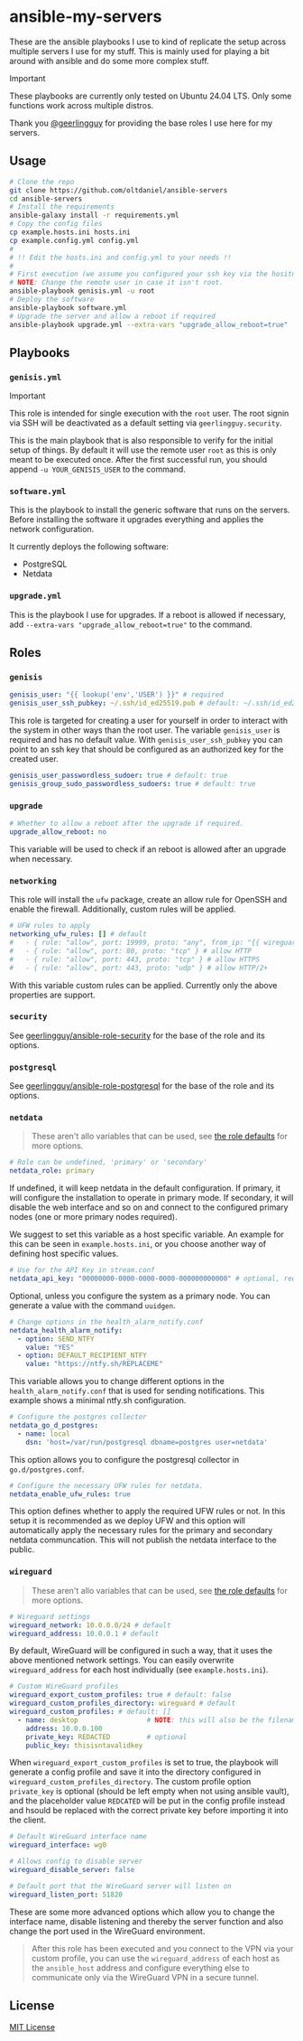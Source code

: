 # ansible-my-servers

These are the ansible playbooks I use to kind of replicate the setup across multiple servers I use for my stuff. This is mainly used for playing a bit around with ansible and do some more complex stuff.

> [!IMPORTANT]  
> These playbooks are currently only tested on Ubuntu 24.04 LTS. Only some functions work across multiple distros.

Thank you [@geerlingguy](https://github.com/geerlingguy) for providing the base roles I use here for my servers.

## Usage

```bash
# Clone the repo
git clone https://github.com/oltdaniel/ansible-servers
cd ansible-servers
# Install the requirements
ansible-galaxy install -r requirements.yml
# Copy the config files
cp example.hosts.ini hosts.ini
cp example.config.yml config.yml
#
# !! Edit the hosts.ini and config.yml to your needs !!
#
# First execution (we assume you configured your ssh key via the hositng provider already)
# NOTE: Change the remote user in case it isn't root.
ansible-playbook genisis.yml -u root
# Deploy the software
ansible-playbook software.yml
# Upgrade the server and allow a reboot if required
ansible-playbook upgrade.yml --extra-vars "upgrade_allow_reboot=true"
```

## Playbooks

### `genisis.yml`

> [!IMPORTANT]  
> This role is intended for single execution with the `root` user. The root signin via SSH will be deactivated as a default setting via `geerlingguy.security`.

This is the main playbook that is also responsible to verify for the initial setup of things. By default it will use the remote user `root` as this is only meant to be executed once. After the first successful run, you should append `-u YOUR_GENISIS_USER` to the command.

### `software.yml`

This is the playbook to install the generic software that runs on the servers. Before installing the software it upgrades everything and applies the network configuration.

It currently deploys the following software:
- PostgreSQL
- Netdata

### `upgrade.yml`

This is the playbook I use for upgrades. If a reboot is allowed if necessary, add `--extra-vars "upgrade_allow_reboot=true"` to the command.

## Roles

### `genisis`

```yml
genisis_user: "{{ lookup('env','USER') }}" # required
genisis_user_ssh_pubkey: ~/.ssh/id_ed25519.pub # default: ~/.ssh/id_ed25519.pub
```
This role is targeted for creating a user for yourself in order to interact with the system in other ways than the root user. The variable `genisis_user` is required and has no default value. With `genisis_user_ssh_pubkey` you can point to an ssh key that should be configured as an authorized key for the created user.

```yml
genisis_user_passwordless_sudoer: true # default: true
genisis_group_sudo_passwordless_sudoers: true # default: true
```

### `upgrade`

```yml
# Whether to allow a reboot after the upgrade if required.
upgrade_allow_reboot: no
```
This variable will be used to check if an reboot is allowed after an upgrade when necessary.

### `networking`

This role will install the `ufw` package, create an allow rule for OpenSSH and enable the firewall. Additionally, custom rules will be applied.

```yml
# UFW rules to apply
networking_ufw_rules: [] # default
#   - { rule: "allow", port: 19999, proto: "any", from_ip: "{{ wireguard_network }}" } # allow Netdata portal access from wireguard network
#   - { rule: "allow", port: 80, proto: "tcp" } # allow HTTP
#   - { rule: "allow", port: 443, proto: "tcp" } # allow HTTPS
#   - { rule: "allow", port: 443, proto: "udp" } # allow HTTP/2+
```
With this variable custom rules can be applied. Currently only the above properties are support.

### `security`

See [geerlingguy/ansible-role-security](https://github.com/geerlingguy/ansible-role-security) for the base of the role and its options.

### `postgresql`

See [geerlingguy/ansible-role-postgresql](https://github.com/geerlingguy/ansible-role-postgresql) for the base of the role and its options.

### `netdata`

> These aren't allo variables that can be used, see [the role defaults](./roles/netdata/defaults/main.yml) for more options.

```yml
# Role can be undefined, 'primary' or 'secondary'
netdata_role: primary
```
If undefined, it will keep netdata in the default configuration. If primary, it will configure the installation to operate in primary mode. If secondary, it will disable the web interface and so on and connect to the configured primary nodes (one or more primary nodes required).

We suggest to set this variable as a host specific variable. An example for this can be seen in `example.hosts.ini`, or you choose another way of defining host specific values.

```yml
# Use for the API Key in stream.conf
netdata_api_key: "00000000-0000-0000-0000-000000000000" # optional, required for parent config (generate with uuidgen)
```
Optional, unless you configure the system as a primary node. You can generate a value with the command `uuidgen`.

```yml
# Change options in the health_alarm_notify.conf
netdata_health_alarm_notify:
  - option: SEND_NTFY
    value: "YES"
  - option: DEFAULT_RECIPIENT_NTFY
    value: "https://ntfy.sh/REPLACEME"
```
This variable allows you to change different options in the `health_alarm_notify.conf` that is used for sending notifications. This example shows a minimal ntfy.sh configuration.

```yml
# Configure the postgres collector
netdata_go_d_postgres:
  - name: local
    dsn: 'host=/var/run/postgresql dbname=postgres user=netdata'
```
This option allows you to configure the postgresql collector in `go.d/postgres.conf`.

```yml
# Configure the necessary UFW rules for netdata.
netdata_enable_ufw_rules: true
```
This option defines whether to apply the required UFW rules or not. In this setup it is recommended as we deploy UFW and this option will automatically apply the necessary rules for the primary and secondary netdata communcation. This will not publish the netdata interface to the public.

### `wireguard`

> These aren't allo variables that can be used, see [the role defaults](./roles/wireguard/defaults/main.yml) for more options.

```yml
# Wireguard settings
wireguard_network: 10.0.0.0/24 # default
wireguard_address: 10.0.0.1 # default
```
By default, WireGuard will be configured in such a way, that it uses the above mentioned network settings. You can easily overwrite `wireguard_address` for each host individually (see `example.hosts.ini`).

```yml
# Custom WireGuard profiles
wireguard_export_custom_profiles: true # default: false
wireguard_custom_profiles_directory: wireguard # default
wireguard_custom_profiles: # default: []
  - name: desktop                 # NOTE: this will also be the filename
    address: 10.0.0.100
    private_key: REDACTED         # optional
    public_key: thisisntavalidkey
```
When `wireguard_export_custom_profiles` is set to true, the playbook will generate a config profile and save it into the directory configured in `wireguard_custom_profiles_directory`. The custom profile option `private_key` is optional (should be left empty when not using ansible vault), and the placeholder value `REDCATED` will be put in the config profile instead and hsould be replaced with the correct private key before importing it into the client.

```yml
# Default WireGuard interface name
wireguard_interface: wg0

# Allows config to disable server
wireguard_disable_server: false

# Default port that the WireGuard server will listen on
wireguard_listen_port: 51820
```
These are some more advanced options which allow you to change the interface name, disable listening and thereby the server function and also change the port used in the WireGuard environment.

> After this role has been executed and you connect to the VPN via your custom profile, you can use the `wireguard_address` of each host as the `ansible_host` address and configure everything else to communicate only via the WireGuard VPN in a secure tunnel.

## License

[MIT License](./LICENSE)